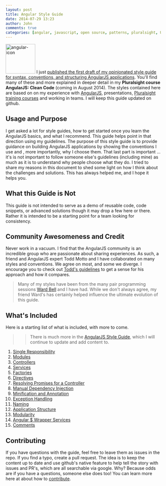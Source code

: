 ```yaml
---
layout: post
title: Angular Style Guide
date: 2014-07-29 13:23
author: John
comments: true
categories: [angular, javascript, open source, patterns, pluralsight, Uncategorized]
---
```

<p><img src="/wp-content/uploads/2013/09/angular-icon.png" alt="angular-icon" width="96" height="96" class="alignleft size-full wp-image-21531" /> I just <a href="https://github.com/johnpapa/angularjs-styleguide">published the first draft of my opinionated style guide for syntax, conventions, and structuring AngularJS applications</a>. You'll find many of these and more explained in deeper detail in my <strong>Pluralsight course AngularJS: Clean Code</strong> (coming in August 2014). The styles contained here are based on on my experience with <a href="//angularjs.org">AngularJS</a>, presentations, <a href="http://pluralsight.com/training/Authors/Details/john-papa">Pluralsight training courses</a> and working in teams. I will keep this guide updated on github.</p>

<h2>Usage and Purpose</h2>

<p>I get asked a lot for style guides, how to get started once you learn the AngularJS basics, and what I recommend. This guide helps point in that direction using my guidelines. The purpose of this style guide is to provide guidance on building AngularJS applications by showing the conventions I use and , more importantly, why I choose them. That last part is important ... it's is not important to follow someone else's guidelines (including mine) as much as it is to understand why people choose what they do. I tried to share my reasons in this document to shed some light on how I think about the challenges and solutions. This has always helped me, and I hope it helps you.</p>

<h2>What this Guide is Not</h2>

<p>This guide is not intended to serve as a demo of reusable code, code snippets, or advanced solutions though it may drop a few here or there. Rather it is intended to be a starting point for a team looking for consistency.</p>

<h2>Community Awesomeness and Credit</h2>

<p>Never work in a vacuum. I find that the AngularJS community is an incredible group who are passionate about sharing experiences. As such, a friend and AngularJS expert Todd Motto and I have collaborated on many styles and conventions. We agree on most, and some we diverge. I encourage you to check out <a href="https://github.com/toddmotto/angularjs-styleguide">Todd's guidelines</a> to get a sense for his approach and how it compares.</p>

<blockquote>
  <p>Many of my styles have been from the many pair programming sessions <a href="http://twitter.com/wardbell">Ward Bell</a> and I have had. While we don't always agree, my friend Ward's has certainly helped influence the ultimate evolution of this guide.</p>
</blockquote>

<h2>What's Included</h2>

<p>Here is a starting list of what is included, with more to come.</p>

<blockquote>
  <blockquote>
    <p>There is much more in the <a href="https://github.com/johnpapa/angularjs-styleguide">AngularJS Style Guide</a>, which I will continue to update and add content to.</p>
  </blockquote>
</blockquote>

<ol>
<li><a href="https://github.com/johnpapa/angularjs-styleguide#single-responsibility">Single Responsibility</a></li>
<li><a href="https://github.com/johnpapa/angularjs-styleguide#modules">Modules</a></li>
<li><a href="https://github.com/johnpapa/angularjs-styleguide#controllers">Controllers</a></li>
<li><a href="https://github.com/johnpapa/angularjs-styleguide#services">Services</a></li>
<li><a href="https://github.com/johnpapa/angularjs-styleguide#factories">Factories</a></li>
<li><a href="https://github.com/johnpapa/angularjs-styleguide#directives">Directives</a></li>
<li><a href="https://github.com/johnpapa/angularjs-styleguide#resolving-promises-for-a-controller">Resolving Promises for a Controller</a></li>
<li><a href="https://github.com/johnpapa/angularjs-styleguide#manual-dependency-injection">Manual Dependency Injection</a></li>
<li><a href="https://github.com/johnpapa/angularjs-styleguide#minification-and-annotation">Minification and Annotation</a></li>
<li><a href="https://github.com/johnpapa/angularjs-styleguide#exception-handling">Exception Handling</a></li>
<li><a href="https://github.com/johnpapa/angularjs-styleguide#naming">Naming</a></li>
<li><a href="https://github.com/johnpapa/angularjs-styleguide#application-structure">Application Structure</a></li>
<li><a href="https://github.com/johnpapa/angularjs-styleguide#modularity">Modularity</a></li>
<li><a href="https://github.com/johnpapa/angularjs-styleguide#angular-$-wrapper-services">Angular $ Wrapper Services</a></li>
<li><a href="https://github.com/johnpapa/angularjs-styleguide#comments">Comments</a></li>
</ol>

<h2>Contributing</h2>

<p>If you have questions with the guide, feel free to leave them as issues in the repo. If you find a typo, create a pull request. The idea is to keep the content up to date and use github's native feature to help tell the story with issues and PR's, which are all searchable via google. Why? Because odds are if you have a questions, someone else does too! You can learn more here at about how to <a href="https://github.com/johnpapa/angularjs-styleguide#contributing">contribute</a>.</p>


